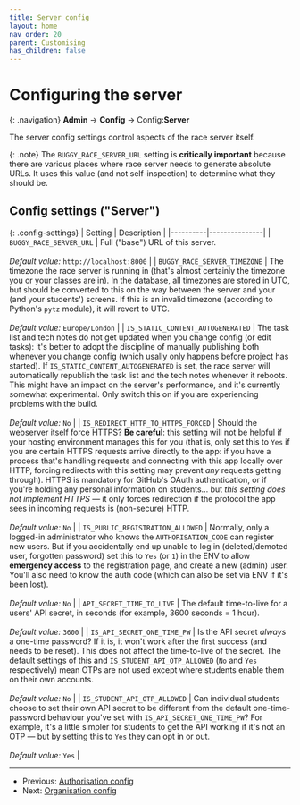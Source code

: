 ```yaml
---
title: Server config
layout: home
nav_order: 20
parent: Customising
has_children: false
---
```



# Configuring the server

{: .navigation}
**Admin** → **Config** → Config:**Server**

The server config settings control aspects of the race server itself.

{: .note}
The `BUGGY_RACE_SERVER_URL` setting is **critically important** because there
are various places where race server needs to generate absolute URLs. It uses
this value (and not self-inspection) to determine what they should be.

## Config settings ("Server")

{: .config-settings}
| Setting  | Description   |
|----------|---------------|
| `BUGGY_RACE_SERVER_URL` | Full ("base") URL of this server.  <br><br> _Default value:_ `http://localhost:8000` |
| `BUGGY_RACE_SERVER_TIMEZONE` | The timezone the race server is running in (that's almost certainly the timezone you or your classes are in). In the database, all timezones are stored in UTC, but should be converted to this on the way between the server and your (and your students') screens. If this is an invalid timezone (according to Python's `pytz` module), it will revert to UTC.  <br><br> _Default value:_ `Europe/London` |
| `IS_STATIC_CONTENT_AUTOGENERATED` | The task list and tech notes do not get updated when you change config (or edit tasks): it's better to adopt the discipline of manually publishing both whenever you change config (which usally only happens before project has started). If `IS_STATIC_CONTENT_AUTOGENERATED` is set, the race server will automatically republish the task list and the tech notes whenever it reboots. This might have an impact on the server's performance, and it's currently somewhat experimental. Only switch this on if you are experiencing problems with the build.  <br><br> _Default value:_ `No` |
| `IS_REDIRECT_HTTP_TO_HTTPS_FORCED` | Should the webserver itself force HTTPS? **Be careful**: this setting will not be helpful if your hosting environment manages this for you (that is, only set this to `Yes` if you are certain HTTPS requests arrive directly to the app: if you have a process that's handling requests and connecting with this app locally over HTTP, forcing redirects with this setting may prevent _any_ requests getting through). HTTPS is mandatory for GitHub's OAuth authentication, or if you're holding any personal information on students... but _this setting does not implement HTTPS_ — it only forces redirection if the protocol the app sees in incoming requests is (non-secure) HTTP.  <br><br> _Default value:_ `No` |
| `IS_PUBLIC_REGISTRATION_ALLOWED` | Normally, only a logged-in administrator who knows the `AUTHORISATION_CODE` can register new users. But if you accidentally end up unable to log in (deleted/demoted user, forgotten password) set this to `Yes` (or `1`) in the ENV to allow **emergency access** to the registration page, and create a new (admin) user. You'll also need to know the auth code (which can also be set via ENV if it's been lost).  <br><br> _Default value:_ `No` |
| `API_SECRET_TIME_TO_LIVE` | The default time-to-live for a users' API secret, in seconds (for example, 3600 seconds = 1 hour).  <br><br> _Default value:_ `3600` |
| `IS_API_SECRET_ONE_TIME_PW` | Is the API secret _always_ a one-time password? If it is, it won't work after the first success (and needs to be reset). This does not affect the time-to-live of the secret. The default settings of this and `IS_STUDENT_API_OTP_ALLOWED` (`No` and `Yes` respectively) mean OTPs are not used except where students enable them on their own accounts.   <br><br> _Default value:_ `No` |
| `IS_STUDENT_API_OTP_ALLOWED` | Can individual students choose to set their own API secret to be different from the default one-time-password behaviour you've set with `IS_API_SECRET_ONE_TIME_PW`? For example, it's a little simpler for students to get the API working if it's not an OTP — but by setting this to `Yes` they can opt in or out.  <br><br> _Default value:_ `Yes` |


---
* Previous: [Authorisation config](auth)
* Next: [Organisation config](org)